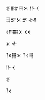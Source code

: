 <div class='block'>
<div class='line'>𒐐𒐉𒐐𒐋𒉽 𒁹𒈨𒌋</div>
<div class='line'>𒑆𒐏𒁹𒉽 𒐐 𒀴</div>
<div class='line'>𒌋𒈫𒐍𒉽 𒌋𒌋</div>
<div class='line'>𒉽 𒅆</div>
<div class='line'>𒐕𒌋𒑆𒉽 𒐕𒌋𒑆</div>
<div class='line'>𒁹𒈨𒌋</div>
<div class='line'>𒐐</div>
<div class='line'>𒐕𒌋</div>
</div>
